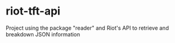 # riot-tft-api
Project using the package "reader" and Riot's API to retrieve and breakdown JSON information
